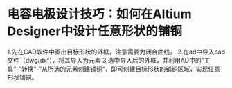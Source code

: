 # 电容电极设计技巧：如何在Altium Designer中设计任意形状的铺铜
1.先在CAD软件中画出目标形状的外框，注意需要为闭合曲线。
2.在ad中导入cad文件（dwg/dxf），将其导入为元素
3.选中导入后的外框，并利用AD中的”工具“-”转换“-”从所选的元素创建铺铜“，即可创建目标形状的铺铜区域，实现任意形状铺铜。